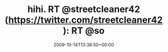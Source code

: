 ---
retweeted: false
source: <a href="http://twitter.com" rel="nofollow">Twitter Web Client</a>
entities:
  hashtags:
  - text: Metal
    indices:
    - '53'
    - '59'
  symbols: []
  user_mentions:
  - name: streetcleaner
    screen_name: streetcleaner42
    indices:
    - '9'
    - '25'
    id_str: '28467241'
    id: '28467241'
  - name: Stan
    screen_name: soryu2
    indices:
    - '30'
    - '37'
    id_str: '14592288'
    id: '14592288'
  urls: []
display_text_range:
- '0'
- '102'
favorite_count: '0'
id_str: '4861871035'
truncated: false
retweet_count: '0'
id: '4861871035'
created_at: Wed Oct 14 13:38:50 +0000 2009
favorited: false
full_text: 'hihi. RT [@streetcleaner42](https://twitter.com/streetcleaner42): RT [@soryu2](https://twitter.com/soryu2):
  What Genre of #Metal are you listening to? http://bit.ly/14eExi'
lang: en
tags:
- Metal
- pesos/twitter
date: '2009-10-14T13:38:50+00:00'
src: https://twitter.com/bascht/status/4861871035
original_url: https://twitter.com/bascht/status/4861871035
type: twitter_tweet
text: 'hihi. RT [@streetcleaner42](https://twitter.com/streetcleaner42): RT [@soryu2](https://twitter.com/soryu2):
  What Genre of #Metal are you listening to? http://bit.ly/14eExi'
title: 'hihi. RT @streetcleaner42 (https://twitter.com/streetcleaner42): RT @so'

---